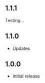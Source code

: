 <!-- https://developers.home-assistant.io/docs/add-ons/presentation#keeping-a-changelog -->
## 1.1.1
Testing...

## 1.1.0

- Updates

## 1.0.0

- Initial release
